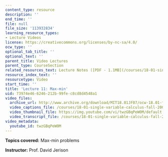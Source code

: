 ```yaml
---
content_type: resource
description: ''
end_time: ''
file: null
file_size: '113932834'
learning_resource_types:
- Lecture Videos
license: https://creativecommons.org/licenses/by-nc-sa/4.0/
ocw_type: ''
optional_tab_title: ''
optional_text: ''
parent_title: Video Lectures
parent_type: CourseSection
related_resources_text: Lecture Notes ([PDF - 1.1MB](/courses/18-01-single-variable-calculus-fall-2006/resources/lec11))
resource_index_text: ''
resourcetype: Video
start_time: ''
title: 'Lecture 11: Max-min'
uid: 73974e46-6246-212b-99fe-c8cd8d4548a1
video_files:
  archive_url: http://www.archive.org/download/MIT18.01JF07/ocw-18.01-f07-lec11_300k.mp4
  video_captions_file: /courses/18-01-single-variable-calculus-fall-2006/668f59dd2b805eb999977d4426902644_twzGBqPeW0M.vtt
  video_thumbnail_file: https://img.youtube.com/vi/twzGBqPeW0M/default.jpg
  video_transcript_file: /courses/18-01-single-variable-calculus-fall-2006/82069f86b9da36ae3fc2ea1bd33f360d_twzGBqPeW0M.pdf
video_metadata:
  youtube_id: twzGBqPeW0M
---
```


**Topics covered:** Max-min problems

**Instructor:** Prof. David Jerison

